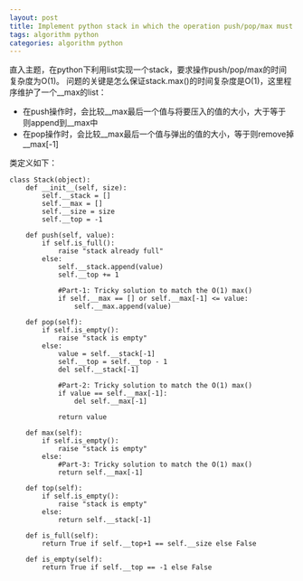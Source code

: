 ```yaml
---
layout: post
title: Implement python stack in which the operation push/pop/max must match O(1) time complexity
tags: algorithm python
categories: algorithm python
---
```


直入主题，在python下利用list实现一个stack，要求操作push/pop/max的时间复杂度为O(1)。
问题的关键是怎么保证stack.max()的时间复杂度是O(1)，这里程序维护了一个__max的list：
 
 - 在push操作时，会比较__max最后一个值与将要压入的值的大小，大于等于 则append到__max中
 - 在pop操作时，会比较__max最后一个值与弹出的值的大小，等于则remove掉__max[-1]

类定义如下：

    class Stack(object):
        def __init__(self, size):
            self.__stack = []
            self.__max = []
            self.__size = size
            self.__top = -1

        def push(self, value):
            if self.is_full():
                raise "stack already full"
            else:
                self.__stack.append(value)
                self.__top += 1

                #Part-1: Tricky solution to match the O(1) max()
                if self.__max == [] or self.__max[-1] <= value:
                    self.__max.append(value)

        def pop(self):
            if self.is_empty():
                raise "stack is empty"
            else:
                value = self.__stack[-1]
                self.__top = self.__top - 1
                del self.__stack[-1]

                #Part-2: Tricky solution to match the O(1) max()
                if value == self.__max[-1]:
                    del self.__max[-1]

                return value

        def max(self):
            if self.is_empty():
                raise "stack is empty"
            else:
                #Part-3: Tricky solution to match the O(1) max()
                return self.__max[-1]

        def top(self):
            if self.is_empty():
                raise "stack is empty"
            else:
                return self.__stack[-1]

        def is_full(self):
            return True if self.__top+1 == self.__size else False

        def is_empty(self):
            return True if self.__top == -1 else False

